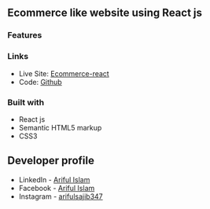 ## Ecommerce like website using React js

### Features


### Links

- Live Site: [Ecommerce-react](https://github.com/arifulsajib/ecommerce-project-react)
- Code: [Github](https://github.com/arifulsajib/ecommerce-project-react)

### Built with
- React js
- Semantic HTML5 markup
- CSS3


## Developer profile

- LinkedIn - [Ariful Islam](https://www.linkedin.com/in/arifulsajib/)
- Facebook - [Ariful Islam](https://www.facebook.com/arifulsajib347/)
- Instagram - [arifulsajib347](https://www.instagram.com/arifulsajib347/)
